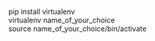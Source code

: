 pip install virtualenv <br>
virtualenv name_of_your_choice<br>
source name_of_your_choice/bin/activate
